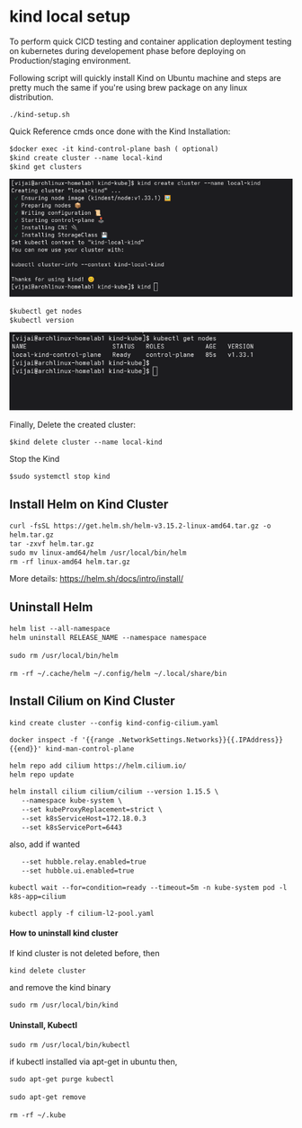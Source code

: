 # kind local setup
To perform quick CICD testing and container application deployment testing on kubernetes during developement phase before deploying on Production/staging environment.

Following script will quickly install Kind on Ubuntu machine and steps are pretty much the same if you're using brew package on any linux distribution.

```
./kind-setup.sh
```

Quick Reference cmds once done with the Kind Installation:

```
$docker exec -it kind-control-plane bash ( optional)
$kind create cluster --name local-kind
$kind get clusters
```
![Kind](./assets/kindshot1.png)

```
$kubectl get nodes
$kubectl version
```
![Kind](./assets/kindshot2.png)

Finally, Delete the created cluster:
```
$kind delete cluster --name local-kind
```
Stop the Kind

```
$sudo systemctl stop kind
```

## Install Helm on Kind Cluster

```
curl -fsSL https://get.helm.sh/helm-v3.15.2-linux-amd64.tar.gz -o helm.tar.gz
tar -zxvf helm.tar.gz
sudo mv linux-amd64/helm /usr/local/bin/helm
rm -rf linux-amd64 helm.tar.gz
```
More details: https://helm.sh/docs/intro/install/

## Uninstall Helm 

```
helm list --all-namespace
helm uninstall RELEASE_NAME --namespace namespace

sudo rm /usr/local/bin/helm 

rm -rf ~/.cache/helm ~/.config/helm ~/.local/share/bin
```

## Install Cilium on Kind Cluster

```
kind create cluster --config kind-config-cilium.yaml
```

```
docker inspect -f '{{range .NetworkSettings.Networks}}{{.IPAddress}}{{end}}' kind-man-control-plane
```
```
helm repo add cilium https://helm.cilium.io/
helm repo update
```

```
helm install cilium cilium/cilium --version 1.15.5 \
   --namespace kube-system \
   --set kubeProxyReplacement=strict \
   --set k8sServiceHost=172.18.0.3
   --set k8sServicePort=6443
```

also, add if wanted
```
   --set hubble.relay.enabled=true
   --set hubble.ui.enabled=true
```

```
kubectl wait --for=condition=ready --timeout=5m -n kube-system pod -l k8s-app=cilium
```
```
kubectl apply -f cilium-l2-pool.yaml
```

#### How to uninstall kind cluster

If kind cluster is not deleted before, then

```
kind delete cluster
```

and remove the kind binary

```
sudo rm /usr/local/bin/kind
```
#### Uninstall, Kubectl 

```
sudo rm /usr/local/bin/kubectl
```
if kubectl installed via apt-get in ubuntu then,

```
sudo apt-get purge kubectl 

sudo apt-get remove

rm -rf ~/.kube
```
